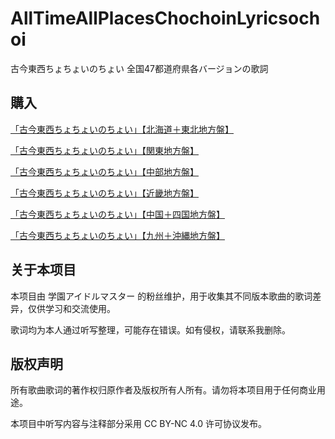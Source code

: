 # AllTimeAllPlacesChochoinLyricsochoi
古今東西ちょちょいのちょい 全国47都道府県各バージョンの歌詞

## 購入

[「古今東西ちょちょいのちょい」【北海道＋東北地方盤】](https://www.animate-onlineshop.jp/pd/2954939/)

[「古今東西ちょちょいのちょい」【関東地方盤】](https://www.animate-onlineshop.jp/pd/2954940/)

[「古今東西ちょちょいのちょい」【中部地方盤】](https://www.animate-onlineshop.jp/pd/2954941/)

[「古今東西ちょちょいのちょい」【近畿地方盤】](https://www.animate-onlineshop.jp/pd/2954942/)

[「古今東西ちょちょいのちょい」【中国＋四国地方盤】](https://www.animate-onlineshop.jp/pd/2954943/)

[「古今東西ちょちょいのちょい」【九州＋沖縄地方盤】](https://www.animate-onlineshop.jp/pd/2954944/)

## 关于本项目

本项目由 学園アイドルマスター 的粉丝维护，用于收集其不同版本歌曲的歌词差异，仅供学习和交流使用。

歌词均为本人通过听写整理，可能存在错误。如有侵权，请联系我删除。

## 版权声明

所有歌曲歌词的著作权归原作者及版权所有人所有。请勿将本项目用于任何商业用途。

本项目中听写内容与注释部分采用 CC BY-NC 4.0 许可协议发布。

